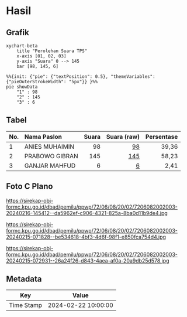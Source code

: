 # Hasil

## Grafik

```mermaid
xychart-beta
    title "Perolehan Suara TPS"
    x-axis [01, 02, 03]
    y-axis "Suara" 0 --> 145
    bar [98, 145, 6]
```

```mermaid
%%{init: {"pie": {"textPosition": 0.5}, "themeVariables": {"pieOuterStrokeWidth": "5px"}} }%%
pie showData
    "1" : 98
    "2" : 145
    "3" : 6
```

## Tabel

| No. | Nama Paslon    | Suara | Suara (raw) | Persentase |
|:--- |:-------------- | -----:| -----------:| ----------:|
| 1   | ANIES MUHAIMIN | 98    | [98][p-1]   | 39,36      |
| 2   | PRABOWO GIBRAN | 145   | [145][p-2]  | 58,23      |
| 3   | GANJAR MAHFUD  | 6     | [6][p-3]    | 2,41       |


[p-1]: https://github.com/gigit-pemilu/pemilu-2024-72-sulawesi-tengah/blob/main/pilpres/hitung-suara/sub/72-sulawesi-tengah/sub/06-morowali/sub/08-bungku-barat/sub/2002-wosu/sub/003-tps/sub/paslon-1.txt
[p-2]: https://github.com/gigit-pemilu/pemilu-2024-72-sulawesi-tengah/blob/main/pilpres/hitung-suara/sub/72-sulawesi-tengah/sub/06-morowali/sub/08-bungku-barat/sub/2002-wosu/sub/003-tps/sub/paslon-2.txt
[p-3]: https://github.com/gigit-pemilu/pemilu-2024-72-sulawesi-tengah/blob/main/pilpres/hitung-suara/sub/72-sulawesi-tengah/sub/06-morowali/sub/08-bungku-barat/sub/2002-wosu/sub/003-tps/sub/paslon-3.txt

## Foto C Plano

https://sirekap-obj-formc.kpu.go.id/dbad/pemilu/ppwp/72/06/08/20/02/7206082002003-20240216-145412--da5962ef-c906-4321-825a-8ba0d11b9de4.jpg

https://sirekap-obj-formc.kpu.go.id/dbad/pemilu/ppwp/72/06/08/20/02/7206082002003-20240215-071828--be534618-4bf3-4d6f-98f1-e850fca754d4.jpg

https://sirekap-obj-formc.kpu.go.id/dbad/pemilu/ppwp/72/06/08/20/02/7206082002003-20240215-072931--26a24f26-d843-4aea-af0a-20a9db25d578.jpg


## Metadata

| Key        | Value               |
| ---------- | ------------------- |
| Time Stamp | 2024-02-22 10:00:00 |



